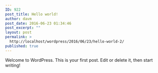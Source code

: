 ```yaml
---
ID: 922
post_title: Hello world!
author: davm
post_date: 2016-06-23 01:34:46
post_excerpt: ""
layout: post
permalink: >
  http://localhost/wordpress/2016/06/23/hello-world-2/
published: true
---
```

Welcome to WordPress. This is your first post. Edit or delete it, then start writing!